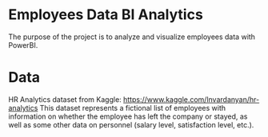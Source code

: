 # Employees Data BI Analytics
The purpose of the project is to analyze and visualize employees data with PowerBI.

# Data
HR Analytics dataset from Kaggle: https://www.kaggle.com/lnvardanyan/hr-analytics
This dataset represents a fictional list of employees with information on whether the employee has left the company or stayed, as well as some other data on personnel (salary level, satisfaction level, etc.).
